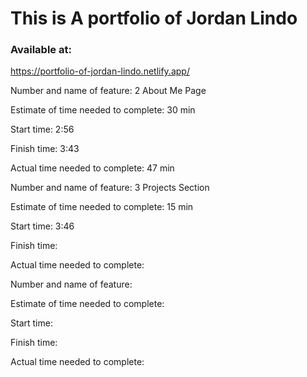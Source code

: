 # This is A portfolio of Jordan Lindo

### Available at:
https://portfolio-of-jordan-lindo.netlify.app/

Number and name of feature: 2 About Me Page

Estimate of time needed to complete: 30 min

Start time: 2:56

Finish time: 3:43

Actual time needed to complete: 47 min

Number and name of feature: 3 Projects Section

Estimate of time needed to complete: 15 min

Start time: 3:46

Finish time: 

Actual time needed to complete: 

Number and name of feature: 

Estimate of time needed to complete: 

Start time: 

Finish time: 

Actual time needed to complete: 